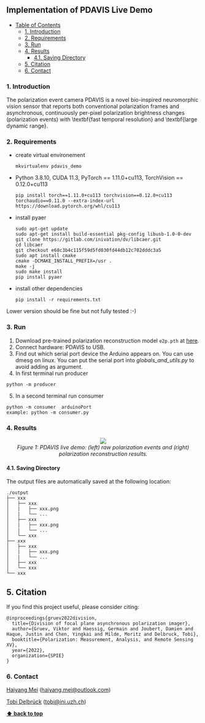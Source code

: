 ## Implementation of PDAVIS Live Demo

- [Table of Contents](#implementation-of-pdavis-Live-demo)
  * [1. Introduction](#1-introduction)
  * [2. Requirements](#2-requirements)
  * [3. Run](#3-run)
  * [4. Results](#4-results)
    + [4.1. Saving Directory](#41-saving-directory)
  * [5. Citation](#5-citation)
  * [6. Contact](#6-contact)

### 1. Introduction

The polarization event camera PDAVIS is a novel bio-inspired neuromorphic vision sensor that reports both conventional polarization frames and asynchronous, continuously per-pixel polarization brightness changes (polarization events) with \textbf{fast temporal resolution} and \textbf{large dynamic range}.

### 2. Requirements
* create virtual environement
  ```
  mkvirtualenv pdavis_demo
  ```
* Python 3.8.10, CUDA 11.3, PyTorch == 1.11.0+cu113, TorchVision == 0.12.0+cu113
  ```
  pip install torch==1.11.0+cu113 torchvision==0.12.0+cu113 torchaudio==0.11.0 --extra-index-url https://download.pytorch.org/whl/cu113
  ```
* install pyaer
  ```
  sudo apt-get update
  sudo apt-get install build-essential pkg-config libusb-1.0-0-dev
  git clone https://gitlab.com/inivation/dv/libcaer.git
  cd libcaer
  git checkout e68c3b4c115f59d5fd030fd44db12c702dddc3a5
  sudo apt install cmake
  cmake -DCMAKE_INSTALL_PREFIX=/usr .
  make -j
  sudo make install
  pip install pyaer
  ```
* install other dependencies
  ```
  pip install -r requirements.txt
  ```

Lower version should be fine but not fully tested :-)

### 3. Run
 1. Download pre-trained polarization reconstruction model `e2p.pth` at [here](https://github.com/SensorsINI/pdavis_demo).
 2. Connect hardware: PDAVIS to USB.
 3. Find out which serial port device the Arduino appears on. You can use dmesg on linux. You can put the serial port into _globals_and_utils.py_ to avoid adding as argument.
 4. In first terminal run producer
  ```shell script
  python -m producer
  ```
 5. In a second terminal run consumer
  ```shell script
  python -m consumer  arduinoPort
  example: python -m consumer.py 
  ```

### 4. Results

<p align="center">
    <img src="demo.png"/> <br />
    <em> 
    Figure 1: PDAVIS live demo: (left) raw polarization events and (right) polarization reconstruction results.
    </em>
</p>

#### 4.1. Saving Directory
The output files are automatically saved at the following location:

	./output
	├── xxx
	│   ├── xxx
    │   |   ├── xxx.png
    │   |   └── ...
	│   ├── xxx
    │   |   ├── xxx.png
    │   |   └── ...
    │   └── xxx
	├── xxx
	│   ├── xxx
    │   |   ├── xxx.png
    │   |   └── ...
	│   ├── xxx
    │   └── xxx
	└── xxx

## 5. Citation

If you find this project useful, please consider citing:

    @inproceedings{gruev2022division,
      title={Division of focal plane asynchronous polarization imager},
      author={Gruev, Viktor and Haessig, Germain and Joubert, Damien and Haque, Justin and Chen, Yingkai and Milde, Moritz and Delbruck, Tobi},
      booktitle={Polarization: Measurement, Analysis, and Remote Sensing XV},
      year={2022},
      organization={SPIE}
    }

### 6. Contact

[Haiyang Mei](https://mhaiyang.github.io/) (haiyang.mei@outlook.com)

[Tobi Delbrück](https://www.ini.uzh.ch/~tobi/) (tobi@ini.uzh.ch)

**[⬆ back to top](#1-introduction)**